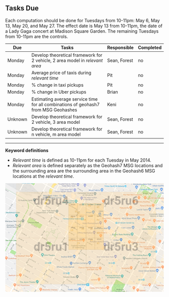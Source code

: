 <h2>Tasks Due</h2>

Each computation should be done for Tuesdays from 10-11pm: May 6, May 13, May 20, and May 27. The effect date is May 13 from 10-11pm, the date of a Lady Gaga concert at Madison Square Garden. The remaining Tuesdays from 10-11pm are the controls.

| Due | Tasks | Responsible | Completed |
| ------------- | ------------- | ------------- | -------------|
| Monday | Develop theoretical framework for 2 vehicle, 2 area model in *relevant area* | Sean, Forest | no |
| Monday | Average price of taxis during *relevant time* | Pit | no |
| Monday | % change in taxi pickups | Pit | no |
| Monday | % change in Uber pickups | Brian | no |
| Monday | Estimating average service time for all combinations of geohash7 from MSG Geohashes | Keni | no |
| Unknown | Develop theoretical framework for 2 vehicle, 3 area model   | Sean, Forest | no |
| Unknown | Develop theoretical framework for n vehicle, m area model   | Sean, Forest | no |

---

**Keyword definitions**
- *Relevant time* is defined as 10-11pm for each Tuesday in May 2014.
- *Relevant area* is defined separately as the Geohash7 MSG locations and the surrounding area are the surrounding area in the Geohash6 MSG locations at the *relevant time*.

<p align="center">
  <img src="Relevant Area.png" width="1000"/>
</p>
